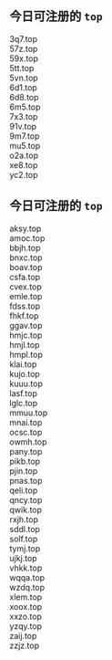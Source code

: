 
## 今日可注册的 `top`
>
3q7.top   
57z.top   
59x.top   
5tt.top   
5vn.top   
6d1.top   
6d8.top   
6m5.top   
7x3.top   
91v.top   
9m7.top   
mu5.top   
o2a.top   
xe8.top   
yc2.top   


## 今日可注册的 `top`
>
aksy.top   
amoc.top   
bbjh.top   
bnxc.top   
boav.top   
csfa.top   
cvex.top   
emle.top   
fdss.top   
fhkf.top   
ggav.top   
hmjc.top   
hmjl.top   
hmpl.top   
klai.top   
kujo.top   
kuuu.top   
lasf.top   
lglc.top   
mmuu.top   
mnai.top   
ocsc.top   
owmh.top   
pany.top   
pikb.top   
pjin.top   
pnas.top   
qeli.top   
qncy.top   
qwik.top   
rxjh.top   
sddl.top   
solf.top   
tymj.top   
ujkj.top   
vhkk.top   
wqqa.top   
wzdq.top   
xlem.top   
xoox.top   
xxzo.top   
yzqy.top   
zaij.top   
zzjz.top   

